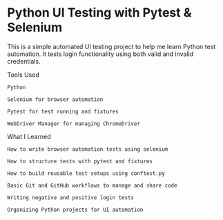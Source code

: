 # Python UI Testing with Pytest & Selenium

This is a simple automated UI testing project to help me learn Python test automation. It tests login functionality using both valid and invalid credentials.

Tools Used

    Python

    Selenium for browser automation

    Pytest for test running and fixtures

    WebDriver Manager for managing ChromeDriver

   What I Learned

    How to write browser automation tests using selenium

    How to structure tests with pytest and fixtures

    How to build reusable test setups using conftest.py

    Basic Git and GitHub workflows to manage and share code

    Writing negative and positive login tests

    Organizing Python projects for UI automation
